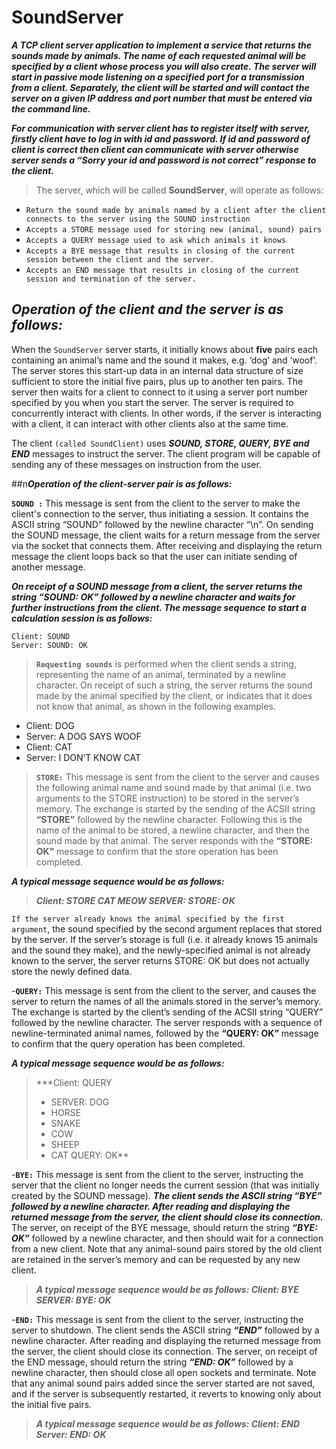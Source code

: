 # SoundServer

***A TCP client server application to implement a service that returns the sounds made by animals. The name of each requested animal will be specified by a client whose process you will also create. The server will start in passive mode listening on a specified port for a transmission from a client. 
Separately, the client will be started and will contact the server on a given IP address and port number that must be entered via the command line.***

***For communication with server client has to register itself with server, firstly client have to log in with id and password. If id and password of client is correct then client can communicate with server otherwise server sends a “Sorry your id and password is not correct” response to the client.***

>The server, which will be called **SoundServer**, will operate as follows:


* ```Return the sound made by animals named by a client after the client connects to the server using the SOUND instruction```
*	```Accepts a STORE message used for storing new (animal, sound) pairs ```
*	```Accepts a QUERY message used to ask which animals it knows```
*	```Accepts a BYE message that results in closing of the current session between the client and the server.```
*	```Accepts an END message that results in closing of the current session and termination of the server.```

## ***Operation of the client and the server is as follows:***

When the ```SoundServer``` server starts, it initially knows about **five** pairs each containing an animal’s name and the sound it makes, e.g. ‘dog’ and ‘woof’. The server stores this start-up data in an internal data structure of size sufficient to store the initial five pairs, plus up to another ten pairs. The server then waits for a client to connect to it using a server port number specified by you when you start the server. The server is required to concurrently interact with clients. In other words, if the server is interacting with a client, it can interact with other clients also at the same time.

The client ```(called SoundClient)``` uses ***SOUND, STORE, QUERY, BYE and END*** messages to instruct the server. The client program will be capable of sending any of these messages on instruction from the user.

##n***Operation of the client-server pair is as follows:***

**```SOUND :```** This message is sent from the client to the server to make the client's connection to the server, thus initiating a session. It contains the ASCII string “SOUND” followed by the newline character “\n”. On sending the SOUND message, the client waits for a return message from the server via the socket that connects them. After receiving and displaying the return message the client loops back so that the user can initiate sending of another message.

***On receipt of a SOUND message from a client, the server returns the string “SOUND: OK” followed by a newline character and waits for further instructions from the client. The message sequence to start a calculation session is as follows:***
```
Client: SOUND
Server: SOUND: OK
```


>**```Requesting sounds```** is performed when the client sends a string, representing the name of an animal, terminated by a newline character. On receipt of such a string, the server returns the sound made by the animal specified by the client, or indicates that it does not know that animal, as shown in the following examples.


* Client: DOG
* Server: A DOG SAYS WOOF
* Client: CAT
* Server: I DON’T KNOW CAT


>**```STORE:```** This message is sent from the client to the server and causes the following animal name and sound made by that animal (i.e. two arguments to the STORE instruction) to be stored in the server’s memory. 
The exchange is started by the sending of the ACSII string **“STORE”** followed by the newline character. Following this is the name of the animal to be stored, a newline character, and then the sound made by that animal. The server responds with the **“STORE: OK”** message to confirm that the store operation has been completed.

***A typical message sequence would be as follows:***
>***Client: STORE
>CAT
>MEOW
>SERVER: STORE: OK***


```If the server already knows the animal specified by the first argument```, the sound specified by the second argument replaces that stored by the server. If the server’s storage is full (i.e. it already knows 15 animals and the sound they make), and the newly-specified animal is not already known to the server, the server returns STORE: OK but does not actually store the newly defined data.


-**```QUERY:```**  This message is sent from the client to the server, and causes the server to return the names of all the animals stored in the server’s memory. The exchange is started by the client’s sending of the ACSII string “QUERY” followed by the newline character. The server responds with a sequence of newline-terminated animal names, followed by the **“QUERY: OK”** message to confirm that the query operation has been completed.

***A typical message sequence would be as follows:***
>***Client: QUERY
>*	SERVER: DOG
>*	HORSE
>*	SNAKE
>*	COW
>*	SHEEP
>*	CAT
>	QUERY: OK**


-**```BYE:```** This message is sent from the client to the server, instructing the server that the client no longer needs the current session (that was initially created by the SOUND message). ***The client sends the ASCII string “BYE” followed by a newline character. After reading and displaying the returned message from the server, the client should close its connection.*** The server, on receipt of the BYE message, should return the string ***“BYE: OK”*** followed by a newline character, and then should wait for a connection from a new client. Note that any animal-sound pairs stored by the old client are retained in the server’s memory and can be requested by any new client.

>***A typical message sequence would be as follows:
>Client: BYE
>SERVER: BYE: OK***

-**```END:```**  This message is sent from the client to the server, instructing the server to shutdown. The client sends the ASCII string ***“END”*** followed by a newline character. After reading and displaying the returned message from the server, the client should close its connection. The server, on receipt of the END message, should return the string ***“END: OK”*** followed by a newline character, then should close all open sockets and terminate. Note that any animal sound pairs added since the server started are not saved, and if the server is subsequently restarted, it reverts to knowing only about the initial five pairs.

>***A typical message sequence would be as follows:
>Client: END
>Server: END: OK***



